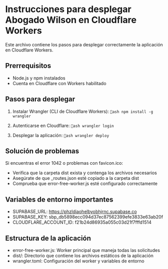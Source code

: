 # Instrucciones para desplegar Abogado Wilson en Cloudflare Workers

Este archivo contiene los pasos para desplegar correctamente la aplicación en Cloudflare Workers.

## Prerrequisitos
- Node.js y npm instalados
- Cuenta en Cloudflare con Workers habilitado

## Pasos para desplegar

1. Instalar Wrangler (CLI de Cloudflare Workers):
   `ash
   npm install -g wrangler
   `

2. Autenticarse en Cloudflare:
   `ash
   wrangler login
   `

3. Desplegar la aplicación:
   `ash
   wrangler deploy
   `

## Solución de problemas

Si encuentras el error 1042 o problemas con favicon.ico:
- Verifica que la carpeta dist exista y contenga los archivos necesarios
- Asegúrate de que _routes.json esté copiado a la carpeta dist
- Comprueba que error-free-worker.js esté configurado correctamente

## Variables de entorno importantes

- SUPABASE_URL: https://phzldiaohelbyobhjrnc.supabase.co
- SUPABASE_KEY: sbp_db5898ecc094d37ec87562399efe3833e63ab20f
- CLOUDFLARE_ACCOUNT_ID: f21b24d86935a055c03d21f7fffd1514

## Estructura de la aplicación

- error-free-worker.js: Worker principal que maneja todas las solicitudes
- dist/: Directorio que contiene los archivos estáticos de la aplicación
- wrangler.toml: Configuración del worker y variables de entorno
